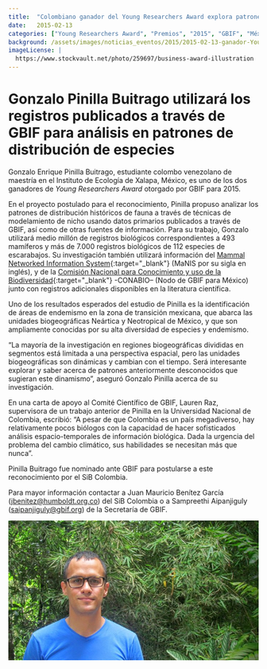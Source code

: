 ```yaml
---
title:  "Colombiano ganador del Young Researchers Award explora patrones históricos de la fauna mexicana"
date:   2015-02-13
categories: ["Young Researchers Award", "Premios", "2015", "GBIF", "México"]
background: /assets/images/noticias_eventos/2015/2015-02-13-ganador-Young-Researchers-Award-fondo.jpg
imageLicense: |
  https://www.stockvault.net/photo/259697/business-award-illustration
---
```


# Gonzalo Pinilla Buitrago utilizará los registros publicados a través de GBIF para análisis en patrones de distribución de especies

Gonzalo Enrique Pinilla Buitrago, estudiante colombo venezolano de maestría en el Instituto de Ecología de Xalapa, México, es uno de los dos ganadores de *Young Researchers Award* otorgado por GBIF para 2015.  

En el proyecto postulado para el reconocimiento, Pinilla propuso analizar los patrones de distribución históricos de fauna a través de técnicas de modelamiento de nicho usando datos primarios publicados a través de GBIF, así como de otras fuentes de información. Para su trabajo, Gonzalo utilizará medio millón de registros biológicos correspondientes a 493 mamíferos y más de 7.000 registros biológicos de 112 especies de escarabajos. Su investigación también utilizará información del [Mammal Networked Information System](http://manisnet.org/){:target="_blank"} (MaNIS por su sigla en inglés), y de la [Comisión Nacional para Conocimiento y uso de la Biodiversidad](http://www.conabio.gob.mx/){:target="_blank"} -CONABIO– (Nodo de GBIF para México) junto con registros adicionales disponibles en la literatura científica.  

Uno de los resultados esperados del estudio de Pinilla es la identificación de áreas de endemismo en la zona de transición mexicana, que abarca las unidades biogeográficas Neártica y Neotropical de México, y que son ampliamente conocidas por su alta diversidad de especies y endemismo.  

“La mayoría de la investigación en regiones biogeográficas divididas en segmentos está limitada a una perspectiva espacial, pero las unidades biogeográficas son dinámicas y cambian con el tiempo. Será interesante explorar y saber acerca de patrones anteriormente desconocidos que sugieran este dinamismo”, aseguró Gonzalo Pinilla acerca de su investigación.  

En una carta de apoyo al Comité Científico de GBIF, Lauren Raz, supervisora de un trabajo anterior de Pinilla en la Universidad Nacional de Colombia, escribió: “A pesar de que Colombia es un país megadiverso, hay relativamente pocos biólogos con la capacidad de hacer sofisticados análisis espacio-temporales de información biológica. Dada la urgencia del problema del cambio climático, sus habilidades se necesitan más que nunca”.  

Pinilla Buitrago fue nominado ante GBIF para postularse a este reconocimiento por el SiB Colombia.  

Para mayor información contactar a Juan Mauricio Benítez García (jbenitez@humboldt.org.co) del SiB Colombia o a Sampreethi Aipanjiguly (saipanjiguly@gbif.org) de la Secretaría de GBIF.   

<img src="/assets/images/noticias_eventos/2015/2015-02-13-ganador-Young-Researchers-Award.jpg" width=770>
